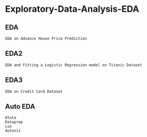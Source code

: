# Exploratory-Data-Analysis-EDA

## EDA
```
EDA on Advance House Price Prediction
```

## EDA2
```
EDA and Fitting a Logistic Regression model on Titanic Dataset
```
## EDA3
```
EDA on Credit Card Dataset
```

## Auto EDA
```
Dtale
Dataprep
Lux
Autoviz
```
